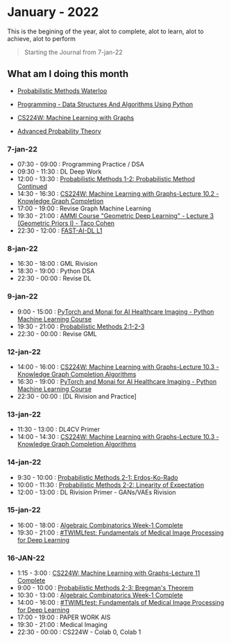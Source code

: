 # January - 2022

This is the begining of the year, alot to complete, alot to learn, alot to achieve, alot to perform

> Starting the Journal from 7-jan-22

## What am I doing this month

- [Probabilistic Methods Waterloo](https://youtube.com/playlist?list=PL2BdWtDKMS6nRF72s3TOGyBqXwMVHYiLU)
- [Programming - Data Structures And Algorithms Using Python](https://youtube.com/playlist?list=PL3pGy4HtqwD02GVgM96-V0sq4_DSinqvf)

- [CS224W: Machine Learning with Graphs](https://youtube.com/playlist?list=PLoROMvodv4rPLKxIpqhjhPgdQy7imNkDn)

- [Advanced Probability Theory](https://onlinecourses.nptel.ac.in/noc22_ma30/course)



### 7-jan-22

- 07:30 - 09:00 : Programming Practice / DSA
- 09:30 - 11:30 : DL Deep Work
- 12:00 - 13:30 : [Probabilistic Methods 1-2: Probabilistic Method Continued](https://youtu.be/gJAfukSyMqQ)
- 14:30 - 16:30 : [CS224W: Machine Learning with Graphs-Lecture 10.2 - Knowledge Graph Completion](https://youtu.be/xop5tC9T5xM)
- 17:00 - 19:00 : Revise Graph Machine Learning 
- 19:30 - 21:00 : [AMMI Course "Geometric Deep Learning" - Lecture 3 (Geometric Priors I) - Taco Cohen](https://youtu.be/fWBrupgU4X8)
- 22:30 - 12:00 : [FAST-AI-DL L1](https://youtu.be/XfoYk_Z5AkI)

### 8-jan-22

- 16:30 - 18:00 : GML Rivision
- 18:30 - 19:00 : Python DSA
- 22:30 - 00:00 : Revise DL


### 9-jan-22

- 9:00 - 15:00 : [PyTorch and Monai for AI Healthcare Imaging - Python Machine Learning Course](https://youtu.be/M3ZWfamWrBM)
- 19:30 - 21:00 : [Probabilistic Methods 2:1-2-3](https://youtu.be/rNEY1it79ZE)
- 22:30 - 00:00 : Revise GML

### 12-jan-22

- 14:00 - 16:00 : [CS224W: Machine Learning with Graphs-Lecture 10.3 - Knowledge Graph Completion Algorithms](https://youtu.be/Xm5VrxZYhu4)
- 16:30 - 19:00 : [PyTorch and Monai for AI Healthcare Imaging - Python Machine Learning Course](https://youtu.be/M3ZWfamWrBM)
- 22:30 - 00:00 : [DL Rivision and Practice]

### 13-jan-22

- 11:30 - 13:00 : DL4CV Primer
- 14:00 - 14:30 : [CS224W: Machine Learning with Graphs-Lecture 10.3 - Knowledge Graph Completion Algorithms](https://youtu.be/Xm5VrxZYhu4)

### 14-jan-22


- 9:30 - 10:00 : [Probabilistic Methods 2-1: Erdos-Ko-Rado](https://youtu.be/rNEY1it79ZE)
- 10:00 - 11:30 : [Probabilistic Methods 2-2: Linearity of Expectation](https://youtu.be/dNfcuIoy_xY)
- 12:00 - 13:00 : DL Rivision Primer - GANs/VAEs Rivision

### 15-jan-22

- 16:00 - 18:00 : [Algebraic Combinatorics Week-1 Complete](https://onlinecourses.nptel.ac.in/noc22_ma01/unit?unit=19&lesson=27)
- 19:30 - 21:00 : [#TWIMLfest: Fundamentals of Medical Image Processing for Deep Learning](https://youtu.be/qEq9Cy_Yn_c)


### 16-JAN-22

- 1:15 - 3:00 : [CS224W: Machine Learning with Graphs-Lecture 11 Complete](https://youtu.be/X9yl0pTP9fY)
- 9:00 - 10:00 : [Probabilistic Methods 2-3: Bregman's Theorem](https://youtu.be/UoiHChAvspE)
- 10:30 - 13:00 : [Algebraic Combinatorics Week-1 Complete](https://onlinecourses.nptel.ac.in/noc22_ma01/unit?unit=19&lesson=27)
- 14:00 - 16:00 : [#TWIMLfest: Fundamentals of Medical Image Processing for Deep Learning](https://youtu.be/qEq9Cy_Yn_c)
- 17:00 - 19:00 : PAPER WORK AIS
- 19:30 - 21:00 : Medical Imaging
- 22:30 - 00:00 : CS224W - Colab 0, Colab 1
